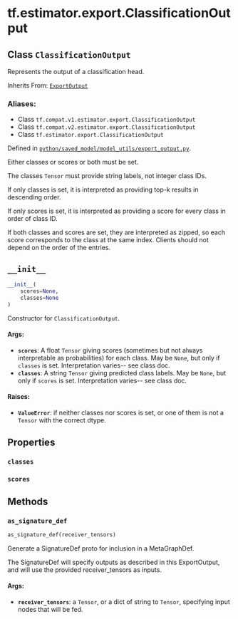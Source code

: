 <div itemscope itemtype="http://developers.google.com/ReferenceObject">
<meta itemprop="name" content="tf.estimator.export.ClassificationOutput" />
<meta itemprop="path" content="Stable" />
<meta itemprop="property" content="classes"/>
<meta itemprop="property" content="scores"/>
<meta itemprop="property" content="__init__"/>
<meta itemprop="property" content="as_signature_def"/>
</div>

# tf.estimator.export.ClassificationOutput

## Class `ClassificationOutput`

Represents the output of a classification head.

Inherits From: [`ExportOutput`](../../../tf/estimator/export/ExportOutput.md)

### Aliases:

* Class `tf.compat.v1.estimator.export.ClassificationOutput`
* Class `tf.compat.v2.estimator.export.ClassificationOutput`
* Class `tf.estimator.export.ClassificationOutput`



Defined in [`python/saved_model/model_utils/export_output.py`](/code/stable/tensorflow/python/saved_model/model_utils/export_output.py).

<!-- Placeholder for "Used in" -->

Either classes or scores or both must be set.

The classes `Tensor` must provide string labels, not integer class IDs.

If only classes is set, it is interpreted as providing top-k results in
descending order.

If only scores is set, it is interpreted as providing a score for every class
in order of class ID.

If both classes and scores are set, they are interpreted as zipped, so each
score corresponds to the class at the same index.  Clients should not depend
on the order of the entries.

<h2 id="__init__"><code>__init__</code></h2>

``` python
__init__(
    scores=None,
    classes=None
)
```

Constructor for `ClassificationOutput`.


#### Args:


* <b>`scores`</b>: A float `Tensor` giving scores (sometimes but not always
    interpretable as probabilities) for each class.  May be `None`, but
    only if `classes` is set.  Interpretation varies-- see class doc.
* <b>`classes`</b>: A string `Tensor` giving predicted class labels.  May be `None`,
    but only if `scores` is set.  Interpretation varies-- see class doc.


#### Raises:


* <b>`ValueError`</b>: if neither classes nor scores is set, or one of them is not a
    `Tensor` with the correct dtype.



## Properties

<h3 id="classes"><code>classes</code></h3>




<h3 id="scores"><code>scores</code></h3>






## Methods

<h3 id="as_signature_def"><code>as_signature_def</code></h3>

``` python
as_signature_def(receiver_tensors)
```

Generate a SignatureDef proto for inclusion in a MetaGraphDef.

The SignatureDef will specify outputs as described in this ExportOutput,
and will use the provided receiver_tensors as inputs.

#### Args:


* <b>`receiver_tensors`</b>: a `Tensor`, or a dict of string to `Tensor`, specifying
  input nodes that will be fed.



